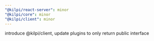 ```yaml
---
"@kilpi/react-server": minor
"@kilpi/core": minor
"@kilpi/client": minor
---
```


introduce @kilpi/client, update plugins to only return public interface
